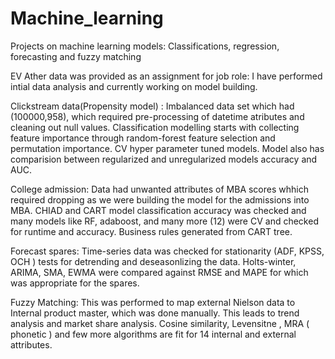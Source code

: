 # Machine_learning
Projects on machine learning models: Classifications, regression, forecasting and fuzzy matching

EV Ather data was provided as an assignment for job role: I have performed intial data analysis and currently working on model building. 

Clickstream data(Propensity model) : Imbalanced data set which had (100000,958), which required pre-processing of datetime atributes and cleaning out null values. Classification  modelling starts with collecting feature importance through random-forest feature selection and permutation importance. CV hyper parameter tuned models.
Model also has comparision between regularized and unregularized models accuracy and AUC. 

College admission: Data had unwanted attributes of MBA scores whhich required dropping as we were building the model for the admissions into MBA. CHIAD and CART model classification accuracy was checked and many models like RF, adaboost, and many more (12)  were CV and checked for runtime and accuracy. Business rules generated from CART tree. 

Forecast spares: Time-series data was checked for stationarity (ADF, KPSS, OCH ) tests for detrending and deseasonlizing the data. Holts-winter, ARIMA, SMA, EWMA were compared against RMSE and MAPE for which was appropriate for the spares. 

Fuzzy Matching: This was performed to map external Nielson data to Internal product master, which was done manually. This leads to trend analysis and market share analysis. Cosine similarity, Levensitne , MRA ( phonetic ) and few more algorithms are fit for 14 internal and external attributes. 
